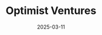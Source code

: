 ---  
layout: startup_page  
title: "Optimist Ventures"  
id: "optimistventures.co"  
permalink: "/optimistventuresoptimistventures.co03112025/"  
website: "https://www.optimistventures.co/"  
funding_round: "Seed"  
funding_amount: "$1M"  
investors: "Venture Asheville, Economic Development Coalition for Asheville Buncombe County, Asheville Area Chamber of Commerce, Dogwood Health Trust, Truist Bank, Poppy Popcorn, individual philanthropists, and the Bank of America Foundation"  
about: "Optimist Ventures is an investment fund and accelerator focused on tech-enabled startups in Western North Carolina. They offer funding through a hybrid model: half as a non-dilutive grant and half as a Shared Profit Agreement (SPA) note, which allows founders to retain full ownership while accessing capital."  
markets: "CPG, Restaurant-tech, Manufacturing, Health & Wellness"  
hq: "Asheville, North Carolina, United States"  
founded_year: ""  
linkedin: ""  
twitter: ""  
instagram: ""  
facebook: ""  
crunchbase: ""  
pitchbook: ""  

date_display: "11-Mar-2025"  
date: "2025-03-11"

# SEO Optimization  
meta_title: "Optimist Ventures - Seed Funding ($1M)"  
meta_description: "Optimist Ventures, Optimist Ventures is an investment fund and accelerator focused on tech-enabled startups in Western North Carolina. They offer funding through a hybri..."  
meta_keywords: "Optimist Ventures, CPG, Restaurant-tech, Manufacturing, Health & Wellness, Seed funding"  
canonical_url: "https://startup.projectstartups.com/optimistventuresoptimistventures.co03112025/"  
---